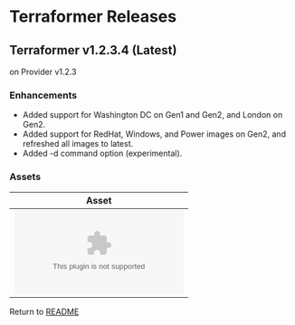 # Terraformer Releases

## Terraformer v1.2.3.4 (Latest)

on Provider v1.2.3

### Enhancements

- Added support for Washington DC on Gen1 and Gen2, and London on Gen2.
- Added support for RedHat, Windows, and Power images on Gen2, and refreshed all images to latest.
- Added -d command option (experimental).

### Assets

| Asset |
| --- |
| ![darwin_amd64.zip](download/v1.2.3.4/darwin_amd64.zip) |

Return to [README](/README.md)

